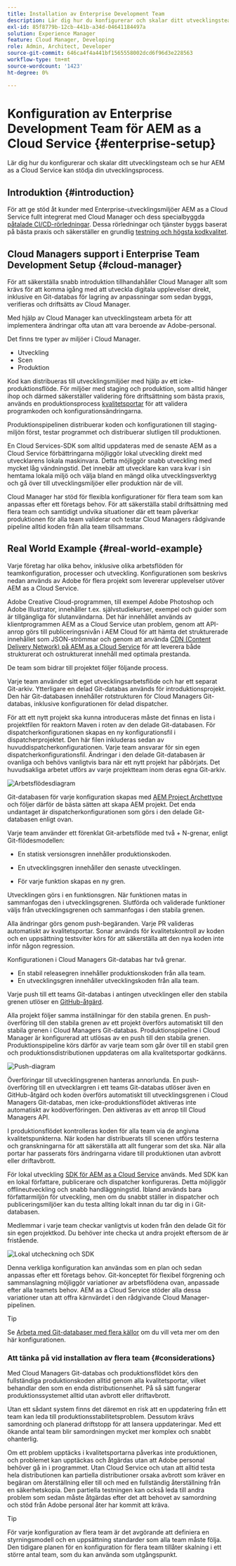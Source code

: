 ```yaml
---
title: Installation av Enterprise Development Team
description: Lär dig hur du konfigurerar och skalar ditt utvecklingsteam och se hur AEM as a Cloud Service kan stödja din utvecklingsprocess.
exl-id: 85f8779b-12cb-441b-a34d-04641184497a
solution: Experience Manager
feature: Cloud Manager, Developing
role: Admin, Architect, Developer
source-git-commit: 646ca4f4a441bf1565558002dcd6f96d3e228563
workflow-type: tm+mt
source-wordcount: '1423'
ht-degree: 0%

---
```


# Konfiguration av Enterprise Development Team för AEM as a Cloud Service {#enterprise-setup}

Lär dig hur du konfigurerar och skalar ditt utvecklingsteam och se hur AEM as a Cloud Service kan stödja din utvecklingsprocess.

## Introduktion {#introduction}

För att ge stöd åt kunder med Enterprise-utvecklingsmiljöer AEM as a Cloud Service fullt integrerat med Cloud Manager och dess specialbyggda [påtalade CI/CD-rörledningar](/help/implementing/cloud-manager/configuring-pipelines/introduction-ci-cd-pipelines.md). Dessa rörledningar och tjänster byggs baserat på bästa praxis och säkerställer en grundlig [testning och högsta kodkvalitet](/help/implementing/cloud-manager/code-quality-testing.md).

## Cloud Managers support i Enterprise Team Development Setup {#cloud-manager}

För att säkerställa snabb introduktion tillhandahåller Cloud Manager allt som krävs för att komma igång med att utveckla digitala upplevelser direkt, inklusive en Git-databas för lagring av anpassningar som sedan byggs, verifieras och driftsätts av Cloud Manager.

Med hjälp av Cloud Manager kan utvecklingsteam arbeta för att implementera ändringar ofta utan att vara beroende av Adobe-personal.

Det finns tre typer av miljöer i Cloud Manager.

* Utveckling
* Scen
* Produktion

Kod kan distribueras till utvecklingsmiljöer med hjälp av ett icke-produktionsflöde. För miljöer med staging och produktion, som alltid hänger ihop och därmed säkerställer validering före driftsättning som bästa praxis, används en produktionsprocess [kvalitetsportar](/help/implementing/cloud-manager/custom-code-quality-rules.md) för att validera programkoden och konfigurationsändringarna.

Produktionspipelinen distribuerar koden och konfigurationen till staging-miljön först, testar programmet och distribuerar slutligen till produktionen.

En Cloud Services-SDK som alltid uppdateras med de senaste AEM as a Cloud Service förbättringarna möjliggör lokal utveckling direkt med utvecklarens lokala maskinvara. Detta möjliggör snabb utveckling med mycket låg vändningstid. Det innebär att utvecklare kan vara kvar i sin hemtama lokala miljö och välja bland en mängd olika utvecklingsverktyg och gå över till utvecklingsmiljöer eller produktion när de vill.

Cloud Manager har stöd för flexibla konfigurationer för flera team som kan anpassas efter ett företags behov. För att säkerställa stabil driftsättning med flera team och samtidigt undvika situationer där ett team påverkar produktionen för alla team validerar och testar Cloud Managers rådgivande pipeline alltid koden från alla team tillsammans.

## Real World Example {#real-world-example}

Varje företag har olika behov, inklusive olika arbetsflöden för teamkonfiguration, processer och utveckling. Konfigurationen som beskrivs nedan används av Adobe för flera projekt som levererar upplevelser utöver AEM as a Cloud Service.

Adobe Creative Cloud-programmen, till exempel Adobe Photoshop och Adobe Illustrator, innehåller t.ex. självstudiekurser, exempel och guider som är tillgängliga för slutanvändarna. Det här innehållet används av klientprogrammen AEM as a Cloud Service utan problem, genom att API-anrop görs till publiceringsnivån i AEM Cloud för att hämta det strukturerade innehållet som JSON-strömmar och genom att använda [CDN (Content Delivery Network) på AEM as a Cloud Service](/help/implementing/dispatcher/cdn.md#content-delivery) för att leverera både strukturerat och ostrukturerat innehåll med optimala prestanda.

De team som bidrar till projektet följer följande process.

Varje team använder sitt eget utvecklingsarbetsflöde och har ett separat Git-arkiv. Ytterligare en delad Git-databas används för introduktionsprojekt. Den här Git-databasen innehåller rotstrukturen för Cloud Managers Git-databas, inklusive konfigurationen för delad dispatcher.

För att ett nytt projekt ska kunna introduceras måste det finnas en lista i projektfilen för reaktorn Maven i roten av den delade Git-databasen. För dispatcherkonfigurationen skapas en ny konfigurationsfil i dispatcherprojektet. Den här filen inkluderas sedan av huvuddispatcherkonfigurationen. Varje team ansvarar för sin egen dispatcherkonfigurationsfil. Ändringar i den delade Git-databasen är ovanliga och behövs vanligtvis bara när ett nytt projekt har påbörjats. Det huvudsakliga arbetet utförs av varje projektteam inom deras egna Git-arkiv.

![Arbetsflödesdiagram](/help/implementing/cloud-manager/assets/team-setup1.png)

Git-databasen för varje konfiguration skapas med [AEM Project Archettype](https://experienceleague.adobe.com/docs/experience-manager-core-components/using/developing/archetype/overview.html) och följer därför de bästa sätten att skapa AEM projekt. Det enda undantaget är dispatcherkonfigurationen som görs i den delade Git-databasen enligt ovan.

Varje team använder ett förenklat Git-arbetsflöde med två + N-grenar, enligt Git-flödesmodellen:

* En statisk versionsgren innehåller produktionskoden.

* En utvecklingsgren innehåller den senaste utvecklingen.

* För varje funktion skapas en ny gren.

Utvecklingen görs i en funktionsgren. När funktionen matas in sammanfogas den i utvecklingsgrenen. Slutförda och validerade funktioner väljs från utvecklingsgrenen och sammanfogas i den stabila grenen.

Alla ändringar görs genom push-begäranden. Varje PR valideras automatiskt av kvalitetsportar. Sonar används för kvalitetskontroll av koden och en uppsättning testsviter körs för att säkerställa att den nya koden inte inför någon regression.

Konfigurationen i Cloud Managers Git-databas har två grenar.

* En stabil releasegren innehåller produktionskoden från alla team.
* En utvecklingsgren innehåller utvecklingskoden från alla team.

Varje push till ett teams Git-databas i antingen utvecklingen eller den stabila grenen utlöser en [GitHub-åtgärd](/help/implementing/cloud-manager/managing-code/working-with-multiple-source-git-repositories.md#managing-code).

Alla projekt följer samma inställningar för den stabila grenen. En push-överföring till den stabila grenen av ett projekt överförs automatiskt till den stabila grenen i Cloud Managers Git-databas. Produktionspipeline i Cloud Manager är konfigurerad att utlösas av en push till den stabila grenen. Produktionspipeline körs därför av varje team som går över till en stabil gren och produktionsdistributionen uppdateras om alla kvalitetsportar godkänns.

![Push-diagram](/help/implementing/cloud-manager/assets/team-setup2.png)

Överföringar till utvecklingsgrenen hanteras annorlunda. En push-överföring till en utvecklargren i ett teams Git-databas utlöser även en GitHub-åtgärd och koden överförs automatiskt till utvecklingsgrenen i Cloud Managers Git-databas, men icke-produktionsflödet aktiveras inte automatiskt av kodöverföringen. Den aktiveras av ett anrop till Cloud Managers API.

I produktionsflödet kontrolleras koden för alla team via de angivna kvalitetspunkterna. När koden har distribuerats till scenen utförs testerna och granskningarna för att säkerställa att allt fungerar som det ska. När alla portar har passerats förs ändringarna vidare till produktionen utan avbrott eller driftavbrott.

För lokal utveckling [SDK för AEM as a Cloud Service](/help/implementing/developing/introduction/aem-as-a-cloud-service-sdk.md#developing) används. Med SDK kan en lokal författare, publicerare och dispatcher konfigureras. Detta möjliggör offlineutveckling och snabb handläggningstid. Ibland används bara författarmiljön för utveckling, men om du snabbt ställer in dispatcher och publiceringsmiljöer kan du testa allting lokalt innan du tar dig in i Git-databasen.

Medlemmar i varje team checkar vanligtvis ut koden från den delade Git för sin egen projektkod. Du behöver inte checka ut andra projekt eftersom de är fristående.

![Lokal utcheckning och SDK](/help/implementing/cloud-manager/assets/team-setup3.png)

Denna verkliga konfiguration kan användas som en plan och sedan anpassas efter ett företags behov. Git-konceptet för flexibel förgrening och sammanslagning möjliggör variationer av arbetsflödena ovan, anpassade efter alla teamets behov. AEM as a Cloud Service stöder alla dessa variationer utan att offra kärnvärdet i den rådgivande Cloud Manager-pipelinen.

>[!TIP]
>
>Se [Arbeta med Git-databaser med flera källor](https://experienceleague.adobe.com/docs/experience-manager-cloud-manager/using/managing-code/working-with-multiple-source-git-repos.html#managing-code) om du vill veta mer om den här konfigurationen.

### Att tänka på vid installation av flera team {#considerations}

Med Cloud Managers Git-databas och produktionsflödet körs den fullständiga produktionskoden alltid genom alla kvalitetsportar, vilket behandlar den som en enda distributionsenhet. På så sätt fungerar produktionssystemet alltid utan avbrott eller driftavbrott.

Utan ett sådant system finns det däremot en risk att en uppdatering från ett team kan leda till produktionsstabilitetsproblem. Dessutom krävs samordning och planerad driftstopp för att lansera uppdateringar. Med ett ökande antal team blir samordningen mycket mer komplex och snabbt ohanterlig.

Om ett problem upptäcks i kvalitetsportarna påverkas inte produktionen, och problemet kan upptäckas och åtgärdas utan att Adobe personal behöver gå in i programmet. Utan Cloud Service och utan att alltid testa hela distributionen kan partiella distributioner orsaka avbrott som kräver en begäran om återställning eller till och med en fullständig återställning från en säkerhetskopia. Den partiella testningen kan också leda till andra problem som sedan måste åtgärdas efter det att behovet av samordning och stöd från Adobe personal åter har kommit att kräva.

>[!TIP]
>
>För varje konfiguration av flera team är det avgörande att definiera en styrningsmodell och en uppsättning standarder som alla team måste följa. Den tidigare planen för en konfiguration för flera team tillåter skalning i ett större antal team, som du kan använda som utgångspunkt.
